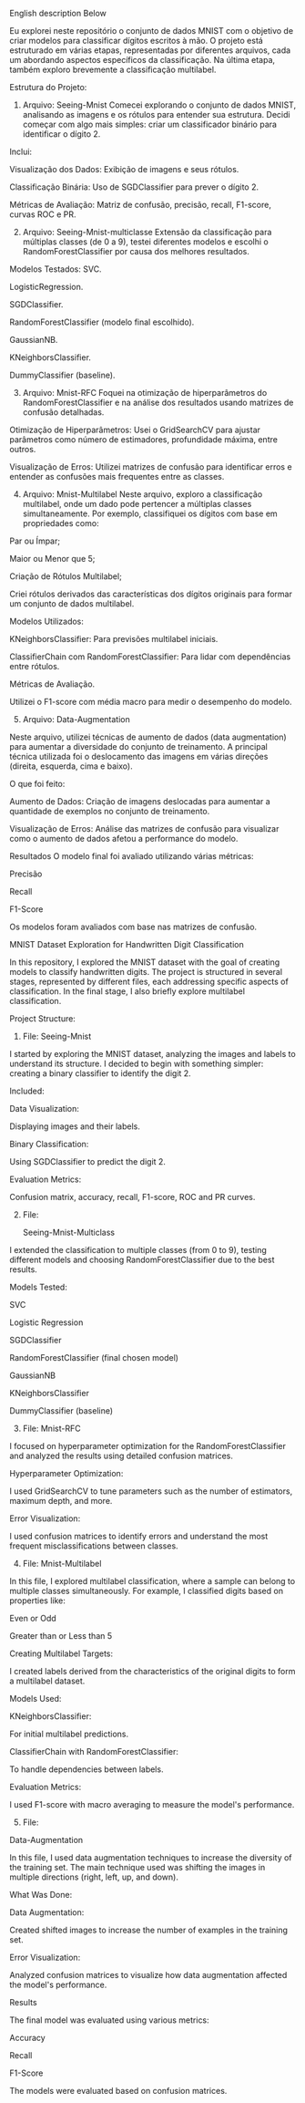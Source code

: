 English description Below

Eu explorei neste repositório o conjunto de dados MNIST com o objetivo de criar modelos para classificar dígitos escritos à mão. 
O projeto está estruturado em várias etapas, representadas por diferentes arquivos, cada um abordando aspectos específicos da classificação. 
Na última etapa, também exploro brevemente a classificação multilabel.

Estrutura do Projeto:

1. Arquivo: Seeing-Mnist
Comecei explorando o conjunto de dados MNIST, analisando as imagens e os rótulos para entender sua estrutura.
Decidi começar com algo mais simples: criar um classificador binário para identificar o dígito 2.

Inclui:

Visualização dos Dados: Exibição de imagens e seus rótulos.

Classificação Binária: Uso de SGDClassifier para prever o dígito 2.

Métricas de Avaliação: Matriz de confusão, precisão, recall, F1-score, curvas ROC e PR.


2. Arquivo: Seeing-Mnist-multiclasse
Extensão da classificação para múltiplas classes (de 0 a 9), testei diferentes modelos e escolhi o RandomForestClassifier por causa dos melhores resultados.

Modelos Testados:
SVC.

LogisticRegression.

SGDClassifier.

RandomForestClassifier (modelo final escolhido).

GaussianNB.

KNeighborsClassifier.

DummyClassifier (baseline).



3. Arquivo: Mnist-RFC
Foquei na otimização de hiperparâmetros do RandomForestClassifier e na análise dos resultados usando matrizes de confusão detalhadas.

Otimização de Hiperparâmetros:
Usei o GridSearchCV para ajustar parâmetros como número de estimadores, profundidade máxima, entre outros.

Visualização de Erros:
Utilizei matrizes de confusão para identificar erros e entender as confusões mais frequentes entre as classes.


4. Arquivo: Mnist-Multilabel
Neste arquivo, exploro a classificação multilabel, onde um dado pode pertencer a múltiplas classes simultaneamente.
Por exemplo, classifiquei os dígitos com base em propriedades como:

Par ou Ímpar;

Maior ou Menor que 5;

Criação de Rótulos Multilabel;

Criei rótulos derivados das características dos dígitos originais para formar um conjunto de dados multilabel.

Modelos Utilizados:

KNeighborsClassifier: Para previsões multilabel iniciais.

ClassifierChain com RandomForestClassifier: Para lidar com dependências entre rótulos.

Métricas de Avaliação.

Utilizei o F1-score com média macro para medir o desempenho do modelo.


5. Arquivo: Data-Augmentation


Neste arquivo, utilizei técnicas de aumento de dados (data augmentation) para aumentar a diversidade do conjunto de treinamento. 
A principal técnica utilizada foi o deslocamento das imagens em várias direções (direita, esquerda, cima e baixo).

O que foi feito:

Aumento de Dados: Criação de imagens deslocadas para aumentar a quantidade de exemplos no conjunto de treinamento.

Visualização de Erros: Análise das matrizes de confusão para visualizar como o aumento de dados afetou a performance do modelo.


Resultados
O modelo final foi avaliado utilizando várias métricas:

Precisão

Recall

F1-Score

Os modelos foram avaliados com base nas matrizes de confusão.





MNIST Dataset Exploration for Handwritten Digit Classification

In this repository, I explored the MNIST dataset with the goal of creating models to classify handwritten digits. The project is structured in several stages, represented by different files, each addressing specific aspects of classification. In the final stage, I also briefly explore multilabel classification.

Project Structure:

1. File: Seeing-Mnist
   
I started by exploring the MNIST dataset, analyzing the images and labels to understand its structure. I decided to begin with something simpler: creating a binary classifier to identify the digit 2.

Included:

Data Visualization: 

Displaying images and their labels.

Binary Classification: 

Using SGDClassifier to predict the digit 2.

Evaluation Metrics: 

Confusion matrix, accuracy, recall, F1-score, ROC and PR curves.

2. File:

   Seeing-Mnist-Multiclass
   
I extended the classification to multiple classes (from 0 to 9), testing different models and choosing RandomForestClassifier due to the best results.

Models Tested:

SVC

Logistic Regression

SGDClassifier

RandomForestClassifier (final chosen model)

GaussianNB

KNeighborsClassifier

DummyClassifier (baseline)

3. File: Mnist-RFC
   
I focused on hyperparameter optimization for the RandomForestClassifier and analyzed the results using detailed confusion matrices.

Hyperparameter Optimization:

I used GridSearchCV to tune parameters such as the number of estimators, maximum depth, and more.

Error Visualization:

I used confusion matrices to identify errors and understand the most frequent misclassifications between classes.

4. File: Mnist-Multilabel
   
In this file, I explored multilabel classification, where a sample can belong to multiple classes simultaneously. For example, I classified digits based on properties like:

Even or Odd

Greater than or Less than 5

Creating Multilabel Targets:

I created labels derived from the characteristics of the original digits to form a multilabel dataset.

Models Used:

KNeighborsClassifier: 

For initial multilabel predictions.

ClassifierChain with RandomForestClassifier: 

To handle dependencies between labels.

Evaluation Metrics:

I used F1-score with macro averaging to measure the model's performance.

5. File:

Data-Augmentation

In this file, I used data augmentation techniques to increase the diversity of the training set. The main technique used was shifting the images in multiple directions (right, left, up, and down).

What Was Done:

Data Augmentation: 

Created shifted images to increase the number of examples in the training set.

Error Visualization: 

Analyzed confusion matrices to visualize how data augmentation affected the model's performance.

Results

The final model was evaluated using various metrics:

Accuracy

Recall

F1-Score

The models were evaluated based on confusion matrices.
